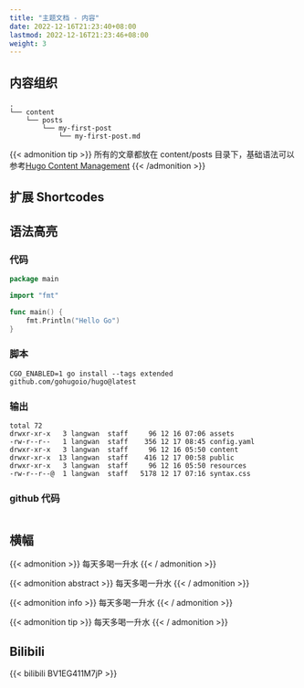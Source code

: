 ```yaml
---
title: "主题文档 - 内容"
date: 2022-12-16T21:23:40+08:00
lastmod: 2022-12-16T21:23:46+08:00
weight: 3
---
```


## 内容组织

```{title="文件目录"}
.
└── content
    └── posts
        └── my-first-post
            └── my-first-post.md
```

{{< admonition tip >}}
所有的文章都放在 content/posts 目录下，基础语法可以参考[Hugo Content Management](https://gohugo.io/content-management/)
{{< /admonition >}}

## 扩展 Shortcodes

## 语法高亮

### 代码

```go {title="main.go"}
package main

import "fmt"

func main() {
	fmt.Println("Hello Go")
}
```

### 脚本

```shell {title="安装脚本"}
CGO_ENABLED=1 go install --tags extended github.com/gohugoio/hugo@latest
```

### 输出

```output {title="输出"}
total 72
drwxr-xr-x   3 langwan  staff     96 12 16 07:06 assets
-rw-r--r--   1 langwan  staff    356 12 17 08:45 config.yaml
drwxr-xr-x   3 langwan  staff     96 12 16 05:50 content
drwxr-xr-x  13 langwan  staff    416 12 17 00:58 public
drwxr-xr-x   3 langwan  staff     96 12 16 05:50 resources
-rw-r--r--@  1 langwan  staff   5178 12 17 07:16 syntax.css
```

### github 代码

```go {github="https://github.com/langwan/chigo/blob/main/Hello/main.go"}

```

## 横幅

{{< admonition >}}
每天多喝一升水
{{< / admonition >}}

{{< admonition abstract >}}
每天多喝一升水
{{< / admonition >}}

{{< admonition  info >}}
每天多喝一升水
{{< / admonition >}}

{{< admonition tip >}}
每天多喝一升水
{{< / admonition >}}

## Bilibili

{{< bilibili BV1EG411M7jP >}}
